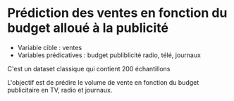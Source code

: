 # Prédiction des ventes en fonction du budget alloué à la publicité

- Variable cible : ventes 
- Variables prédicatives : budget publiblicité radio, télé, journaux

C'est un dataset classique qui contient 200 échantillons

L'objectif est de prédire le volume de vente en fonction du budget publicitaire en TV, radio et journaux.

